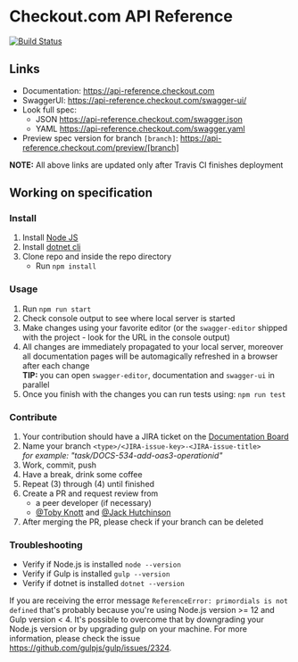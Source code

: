 # Checkout.com API Reference
[![Build Status](https://travis-ci.org/checkout/checkout-api-reference.svg?branch=master)](https://travis-ci.org/checkout/checkout-api-reference)

## Links

- Documentation: https://api-reference.checkout.com
- SwaggerUI: https://api-reference.checkout.com/swagger-ui/
- Look full spec:
    + JSON https://api-reference.checkout.com/swagger.json
    + YAML https://api-reference.checkout.com/swagger.yaml
- Preview spec version for branch `[branch]`: https://api-reference.checkout.com/preview/[branch]

**NOTE:** All above links are updated only after Travis CI finishes deployment

## Working on specification

### Install

1. Install [Node JS](https://nodejs.org/)
2. Install [dotnet cli](https://dotnet.microsoft.com/download)
3. Clone repo and inside the repo directory
    - Run `npm install`

### Usage
 
1. Run `npm run start`
2. Check console output to see where local server is started
3. Make changes using your favorite editor (or the `swagger-editor` shipped with the project - look for the URL in the console output)
4. All changes are immediately propagated to your local server, moreover all documentation pages will be automagically refreshed in a browser after each change  
**TIP:** you can open `swagger-editor`, documentation and `swagger-ui` in parallel
5. Once you finish with the changes you can run tests using: `npm run test`

### Contribute

1. Your contribution should have a JIRA ticket on the [Documentation Board](https://checkout.atlassian.net/projects/DOCS/board)
2. Name your branch `<type>/<JIRA-issue-key>-<JIRA-issue-title>`  
*for example: "task/DOCS-534-add-oas3-operationid"*
3. Work, commit, push
4. Have a break, drink some coffee
5. Repeat (3) through (4) until finished
6. Create a PR and request review from  
    - a peer developer (if necessary)
    - [@Toby Knott](https://github.com/toby-knott-cko) and [@Jack Hutchinson](https://github.com/jack-hutchinson-cko)
7. After merging the PR, please check if your branch can be deleted

### Troubleshooting

- Verify if Node.js is installed `node --version`
- Verify if Gulp is installed `gulp --version`
- Verify if dotnet is installed `dotnet --version`

If you are receiving the error message `ReferenceError: primordials is not defined` that's probably because you're using Node.js version >= 12 and Gulp version < 4. It's possible to overcome that by downgrading your Node.js version or by upgrading gulp on your machine. For more information, please check the issue https://github.com/gulpjs/gulp/issues/2324.
